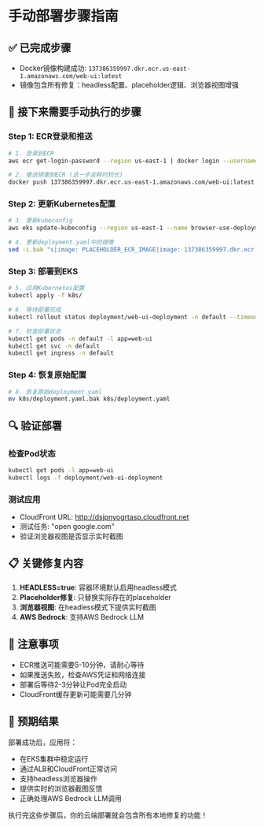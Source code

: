 # 手动部署步骤指南

## ✅ **已完成步骤**
- Docker镜像构建成功: `137386359997.dkr.ecr.us-east-1.amazonaws.com/web-ui:latest`
- 镜像包含所有修复：headless配置、placeholder逻辑、浏览器视图增强

## 🚀 **接下来需要手动执行的步骤**

### **Step 1: ECR登录和推送**
```bash
# 1. 登录到ECR
aws ecr get-login-password --region us-east-1 | docker login --username AWS --password-stdin 137386359997.dkr.ecr.us-east-1.amazonaws.com

# 2. 推送镜像到ECR (这一步会耗时较长)
docker push 137386359997.dkr.ecr.us-east-1.amazonaws.com/web-ui:latest
```

### **Step 2: 更新Kubernetes配置**
```bash
# 3. 更新kubeconfig
aws eks update-kubeconfig --region us-east-1 --name browser-use-deployment-cluster

# 4. 更新deployment.yaml中的镜像
sed -i.bak "s|image: PLACEHOLDER_ECR_IMAGE|image: 137386359997.dkr.ecr.us-east-1.amazonaws.com/web-ui:latest|g" k8s/deployment.yaml
```

### **Step 3: 部署到EKS**
```bash
# 5. 应用Kubernetes配置
kubectl apply -f k8s/

# 6. 等待部署完成
kubectl rollout status deployment/web-ui-deployment -n default --timeout=300s

# 7. 检查部署状态
kubectl get pods -n default -l app=web-ui
kubectl get svc -n default
kubectl get ingress -n default
```

### **Step 4: 恢复原始配置**
```bash
# 8. 恢复原始deployment.yaml
mv k8s/deployment.yaml.bak k8s/deployment.yaml
```

## 🔍 **验证部署**

### **检查Pod状态**
```bash
kubectl get pods -l app=web-ui
kubectl logs -f deployment/web-ui-deployment
```

### **测试应用**
- CloudFront URL: http://dsjpnyogrtasp.cloudfront.net
- 测试任务: "open google.com"
- 验证浏览器视图是否显示实时截图

## 📋 **关键修复内容**
1. **HEADLESS=true**: 容器环境默认启用headless模式
2. **Placeholder修复**: 只替换实际存在的placeholder
3. **浏览器视图**: 在headless模式下提供实时截图
4. **AWS Bedrock**: 支持AWS Bedrock LLM

## 🚨 **注意事项**
- ECR推送可能需要5-10分钟，请耐心等待
- 如果推送失败，检查AWS凭证和网络连接
- 部署后等待2-3分钟让Pod完全启动
- CloudFront缓存更新可能需要几分钟

## 🎯 **预期结果**
部署成功后，应用将：
- 在EKS集群中稳定运行
- 通过ALB和CloudFront正常访问
- 支持headless浏览器操作
- 提供实时的浏览器截图反馈
- 正确处理AWS Bedrock LLM调用

执行完这些步骤后，你的云端部署就会包含所有本地修复的功能！

